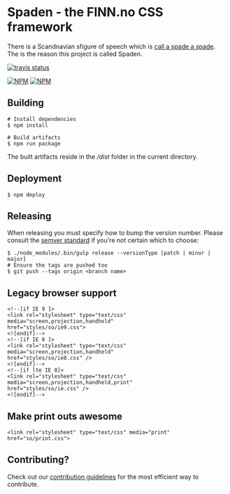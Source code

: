 # Spaden - the FINN.no CSS framework 

There is a Scandnavian sfigure of speech which is [call a spade a spade](https://en.wikipedia.org/wiki/Call_a_spade_a_spade). The is the reason this project is called Spaden.

[![travis status](https://api.travis-ci.org/finn-no/spaden.png)](https://travis-ci.org/finn-no/spaden)

[![NPM](https://nodei.co/npm/spaden.png?stars&downloads)](https://nodei.co/npm/spaden/)
[![NPM](https://nodei.co/npm-dl/spaden.png)](https://nodei.co/npm/spaden/)

## Building

	# Install dependencies
	$ npm install

	# Build artifacts
	$ npm run package

The built artifacts reside in the _/dist_ folder in the current directory.

## Deployment

	$ npm deploy

## Releasing

When releasing you must specify how to bump the version number. Please consult the [semver standard](http://semver.org/) if you're not certain which to choose:

	$ ./node_modules/.bin/gulp release --versionType [patch | minor | major]
	# Ensure the tags are pushed too
	$ git push --tags origin <branch name>

## Legacy browser support

	<!--[if IE 9 ]>
	<link rel="stylesheet" type="text/css" media="screen,projection,handheld" 
	href="styles/so/ie9.css">
	<![endif]-->
	<!--[if IE 8 ]>
	<link rel="stylesheet" type="text/css" media="screen,projection,handheld" 
	href="styles/so/ie8.css" />
	<![endif]-->
	<!--[if lte IE 8]>
	<link rel="stylesheet" type="text/css" media="screen,projection,handheld,print" 
	href="styles/so/ie.css" />
	<![endif]-->

## Make print outs awesome

	<link rel="stylesheet" type="text/css" media="print" 
	href="so/print.css">

## Contributing?

Check out our [contribution guidelines](contributing.md) for the most efficient way to contribute.
